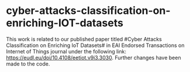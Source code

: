 # cyber-attacks-classification-on-enriching-IOT-datasets
This work is related to our published paper titled #Cyber Attacks Classification on Enriching IoT Datasets# in EAI Endorsed Transactions on Internet of Things journal under the following link: https://eudl.eu/doi/10.4108/eetiot.v9i3.3030. Further changes have been made to the code.




